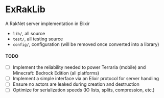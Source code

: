 # ExRakLib

A RakNet server implementation in Elixir

- `lib/`, all source
- `test/`, all testing source
- `config/`, configuration (will be removed once converted into a library)

#### TODO
- [ ] Implement the reliability needed to power Terraria (mobile) and Minecraft: Bedrock Edition (all platforms)
- [ ] Implement a simple interface via an Elixir protocol for server handling
- [ ] Ensure no actors are leaked during creation and destruction
- [ ] Optimize for serialization speeds (IO lists, splits, compression, etc.)